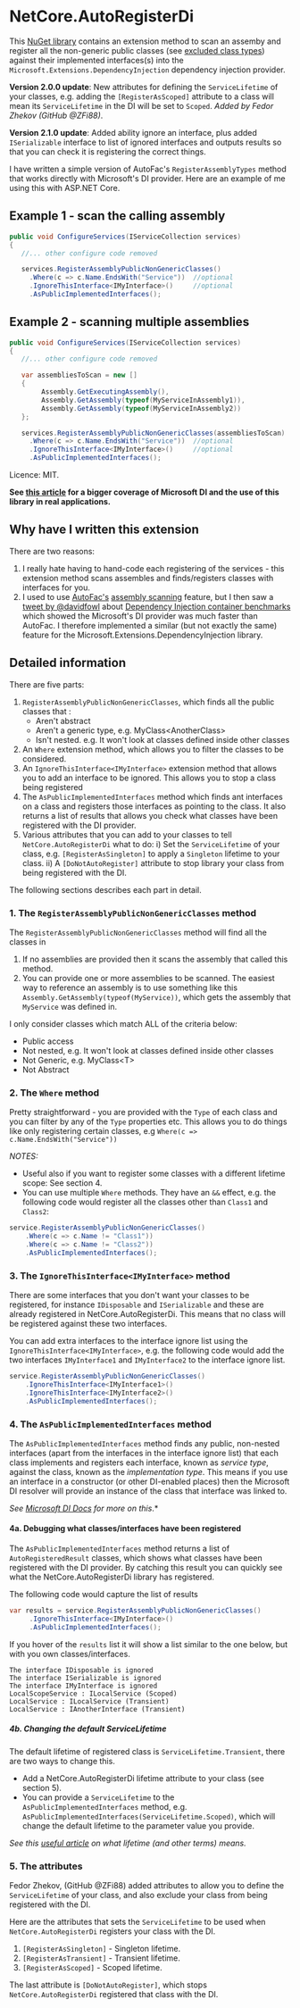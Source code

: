 # NetCore.AutoRegisterDi

This [NuGet library](https://www.nuget.org/packages/NetCore.AutoRegisterDi/) contains an extension method to scan an assemby and register all the non-generic public classes (see [excluded class types](https://github.com/JonPSmith/NetCore.AutoRegisterDi#1-the-registerassemblypublicnongenericclasses-method)) against their implemented interfaces(s) into the `Microsoft.Extensions.DependencyInjection` dependency injection provider. 

**Version 2.0.0 update**: New attributes for defining the `ServiceLifetime` of your classes, e.g. adding the `[RegisterAsScoped]` attribute to a class will mean its `ServiceLifetime` in the DI will be set to `Scoped`. *Added by Fedor Zhekov (GitHub @ZFi88)*.

**Version 2.1.0 update**: Added ability ignore an interface, plus added `ISerializable` interface to list of ignored interfaces and outputs results so that you can check it is registering the correct things.

I have written a simple version of AutoFac's `RegisterAssemblyTypes` method that works directly with Microsoft's DI provider. Here are an example of me using this with ASP.NET Core.

## Example 1 - scan the calling assembly

```c#
public void ConfigureServices(IServiceCollection services)
{
   //... other configure code removed

   services.RegisterAssemblyPublicNonGenericClasses()
     .Where(c => c.Name.EndsWith("Service"))  //optional
     .IgnoreThisInterface<IMyInterface>()     //optional
     .AsPublicImplementedInterfaces();
```

## Example 2 - scanning multiple assemblies

```c#
public void ConfigureServices(IServiceCollection services)
{
   //... other configure code removed

   var assembliesToScan = new [] 
   {
        Assembly.GetExecutingAssembly(),
        Assembly.GetAssembly(typeof(MyServiceInAssembly1)),
        Assembly.GetAssembly(typeof(MyServiceInAssembly2))
   };   

   services.RegisterAssemblyPublicNonGenericClasses(assembliesToScan)
     .Where(c => c.Name.EndsWith("Service"))  //optional
     .IgnoreThisInterface<IMyInterface>()     //optional
     .AsPublicImplementedInterfaces(); 
```

Licence: MIT.

**See [this article](https://www.thereformedprogrammer.net/asp-net-core-fast-and-automatic-dependency-injection-setup/)
for a bigger coverage of Microsoft DI and the use of this library in real applications.**

## Why have I written this extension

There are two reasons:

1. I really hate having to hand-code each registering of the services - this
extension method scans assembles and finds/registers classes with interfaces for you.
2. I used to use [AutoFac's](https://autofac.org/) [assembly scanning](http://autofac.readthedocs.io/en/latest/register/scanning.html#assembly-scanning)
feature, but I then saw a [tweet by @davidfowl](https://twitter.com/davidfowl/status/987866910946615296) about 
[Dependency Injection container benchmarks](https://ipjohnson.github.io/DotNet.DependencyInjectionBenchmarks/)
which showed the Microsoft's DI provider was much faster than AutoFac.
I therefore implemented a similar (but not exactly the same) feature for the
Microsoft.Extensions.DependencyInjection library.

## Detailed information

There are five parts:
1. `RegisterAssemblyPublicNonGenericClasses`, which finds all the public classes that : 
    - Aren't abstract
    - Aren't a generic type, e.g. MyClass\<AnotherClass\>
    - Isn't nested. e.g. It won't look at classes defined inside other classes
2. An `Where` extension method, which allows you to filter the classes to be considered.
3. An `IgnoreThisInterface<IMyInterface>` extension method that allows you to add an interface to be ignored. This allows you to stop a class being registered 
4. The `AsPublicImplementedInterfaces` method which finds ant interfaces on a class and registers those interfaces as pointing to the class. It also returns a list of results that allows you check what classes have been registered with the DI provider.
5. Various attributes that you can add to your classes to tell `NetCore.AutoRegisterDi` what to do:
   i) Set the `ServiceLifetime` of your class, e.g. `[RegisterAsSingleton]` to apply a `Singleton` lifetime to your class.
   ii) A `[DoNotAutoRegister]` attribute to stop library your class from being registered with the DI.

The following sections describes each part in detail.

### 1. The `RegisterAssemblyPublicNonGenericClasses` method

The `RegisterAssemblyPublicNonGenericClasses` method will find all the classes in

1. If no assemblies are provided then it scans the assembly that called this method.
2. You can provide one or more assemblies to be scanned. The easiest way to reference an assembly is to use something like this `Assembly.GetAssembly(typeof(MyService))`, which gets the assembly that `MyService` was defined in.

I only consider classes which match ALL of the criteria below:

- Public access
- Not nested, e.g. It won't look at classes defined inside other classes
- Not Generic, e.g. MyClass\<T\>
- Not Abstract

### 2. The `Where` method

Pretty straightforward - you are provided with the `Type` of each class and you can filter by any of the `Type` properties etc. This allows you to do things like only registering certain classes, e.g `Where(c => c.Name.EndsWith("Service"))`

*NOTES:*

- Useful also if you want to register some classes with a different lifetime scope: See section 4.
- You can use multiple `Where` methods. They have an `&&` effect, e.g. the following code would register all the classes other than `Class1` and `Class2`:  

```c#
service.RegisterAssemblyPublicNonGenericClasses()
    .Where(c => c.Name != "Class1"))
    .Where(c => c.Name != "Class2"))
    .AsPublicImplementedInterfaces();
```

### 3. The `IgnoreThisInterface<IMyInterface>` method

There are some interfaces that you don't want your classes to be registered, for instance `IDisposable` and `ISerializable` and these are already registered in NetCore.AutoRegisterDi. This means that no class will be registered against these two interfaces.

You can add extra interfaces to the interface ignore list using the `IgnoreThisInterface<IMyInterface>`, e.g. the following code would add the two interfaces  `IMyInterface1` and `IMyInterface2` to the  interface ignore list.

```c#
service.RegisterAssemblyPublicNonGenericClasses()
    .IgnoreThisInterface<IMyInterface1>()
    .IgnoreThisInterface<IMyInterface2>()
    .AsPublicImplementedInterfaces();
```

### 4. The `AsPublicImplementedInterfaces` method

The `AsPublicImplementedInterfaces` method finds any public, non-nested interfaces 
(apart from the interfaces in the interface ignore list) that each class implements and registers each interface, known as *service type*, against the class, known as the *implementation type*. This means if you use an interface in a constructor (or other DI-enabled places) then the Microsoft DI resolver will provide an instance of the class that interface
was linked to.

*See [Microsoft DI Docs](https://docs.microsoft.com/en-us/aspnet/core/fundamentals/dependency-injection?view=aspnetcore-2.1) for more on this*.*

#### 4a. Debugging what classes/interfaces have been registered

The `AsPublicImplementedInterfaces` method returns a list of `AutoRegisteredResult` classes, which shows what classes have been registered with the DI provider. By catching this result you can quickly see what the NetCore.AutoRegisterDi library has registered. 

The following code would capture the list of results

```c#
var results = service.RegisterAssemblyPublicNonGenericClasses()
     .IgnoreThisInterface<IMyInterface>()
     .AsPublicImplementedInterfaces();
```

If you hover of the `results` list it will show a list similar to the one below, but with you own classes/interfaces.

```text
The interface IDisposable is ignored
The interface ISerializable is ignored
The interface IMyInterface is ignored
LocalScopeService : ILocalService (Scoped)
LocalService : ILocalService (Transient)
LocalService : IAnotherInterface (Transient)
```

##### 4b. Changing the default ServiceLifetime

The default lifetime of  registered class is `ServiceLifetime.Transient`, there are two ways to change this.

- Add a NetCore.AutoRegisterDi lifetime attribute to your class (see section 5).
- You can provide a `ServiceLifetime` to the `AsPublicImplementedInterfaces` method, e.g. `AsPublicImplementedInterfaces(ServiceLifetime.Scoped)`, which will change the default lifetime to the parameter value you provide.

*See this [useful article](https://joonasw.net/view/aspnet-core-di-deep-dive)
on what lifetime (and other terms) means.*

### 5. The attributes

Fedor Zhekov, (GitHub @ZFi88) added attributes to allow you to define the `ServiceLifetime` of your class, and also exclude your class from being registered with the DI.

Here are the attributes that sets the `ServiceLifetime` to be used when `NetCore.AutoRegisterDi` registers your class with the DI.

1. `[RegisterAsSingleton]` - Singleton lifetime.
2. `[RegisterAsTransient]` - Transient lifetime.
3. `[RegisterAsScoped]` - Scoped lifetime.

The last attribute is `[DoNotAutoRegister]`, which stops `NetCore.AutoRegisterDi` registered that class with the DI.
